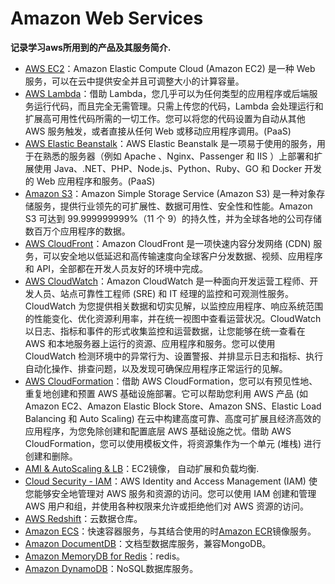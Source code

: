 # Amazon Web Services

**记录学习aws所用到的产品及其服务简介.**

- [AWS EC2](https://docs.aws.amazon.com/ec2/index.html)：Amazon Elastic Compute Cloud (Amazon EC2) 是一种 Web 服务，可以在云中提供安全并且可调整大小的计算容量。
- [AWS Lambda](https://docs.aws.amazon.com/lambda/index.html)：借助 Lambda，您几乎可以为任何类型的应用程序或后端服务运行代码，而且完全无需管理。只需上传您的代码，Lambda 会处理运行和扩展高可用性代码所需的一切工作。您可以将您的代码设置为自动从其他 AWS 服务触发，或者直接从任何 Web 或移动应用程序调用。(PaaS)
- [AWS Elastic Beanstalk](https://docs.aws.amazon.com/elastic-beanstalk/index.html)：AWS Elastic Beanstalk 是一项易于使用的服务，用于在熟悉的服务器（例如 Apache 、Nginx、Passenger 和 IIS ）上部署和扩展使用 Java、.NET、PHP、Node.js、Python、Ruby、GO 和 Docker 开发的 Web 应用程序和服务。(PaaS)
- [Amazon S3](https://docs.aws.amazon.com/s3/index.html)：Amazon Simple Storage Service (Amazon S3) 是一种对象存储服务，提供行业领先的可扩展性、数据可用性、安全性和性能。Amazon S3 可达到 99.999999999%（11 个 9）的持久性，并为全球各地的公司存储数百万个应用程序的数据。
- [AWS CloudFront](https://docs.aws.amazon.com/cloudfront/index.html)：Amazon CloudFront 是一项快速内容分发网络 (CDN) 服务，可以安全地以低延迟和高传输速度向全球客户分发数据、视频、应用程序和 API，全部都在开发人员友好的环境中完成。
- [AWS CloudWatch](https://docs.aws.amazon.com/cloudwatch/index.html)：Amazon CloudWatch 是一种面向开发运营工程师、开发人员、站点可靠性工程师 (SRE) 和 IT 经理的监控和可观测性服务。CloudWatch 为您提供相关数据和切实见解，以监控应用程序、响应系统范围的性能变化、优化资源利用率，并在统一视图中查看运营状况。CloudWatch 以日志、指标和事件的形式收集监控和运营数据，让您能够在统一查看在 AWS 和本地服务器上运行的资源、应用程序和服务。您可以使用 CloudWatch 检测环境中的异常行为、设置警报、并排显示日志和指标、执行自动化操作、排查问题，以及发现可确保应用程序正常运行的见解。
- [AWS CloudFormation](https://docs.aws.amazon.com/cloudformation/index.html)：借助 AWS CloudFormation，您可以有预见性地、重复地创建和预置 AWS 基础设施部署。它可以帮助您利用 AWS 产品 (如 Amazon EC2、Amazon Elastic Block Store、Amazon SNS、Elastic Load Balancing 和 Auto Scaling) 在云中构建高度可靠、高度可扩展且经济高效的应用程序，为您免除创建和配置底层 AWS 基础设施之忧。借助 AWS CloudFormation，您可以使用模板文件，将资源集作为一个单元 (堆栈) 进行创建和删除。
- [AMI & AutoScaling & LB](#)：EC2镜像， 自动扩展和负载均衡.
- [Cloud Security - IAM](https://docs.aws.amazon.com/iam/index.html)：AWS Identity and Access Management (IAM) 使您能够安全地管理对 AWS 服务和资源的访问。您可以使用 IAM 创建和管理 AWS 用户和组，并使用各种权限来允许或拒绝他们对 AWS 资源的访问。
- [AWS Redshift](https://docs.aws.amazon.com/redshift/index.html)：云数据仓库。
- [Amazon ECS](https://docs.aws.amazon.com/zh_cn/ecs/)：快速容器服务，与其结合使用的时[Amazon ECR](https://docs.aws.amazon.com/zh_cn/AmazonECS/latest/developerguide/ecr-repositories.html)镜像服务。
- [Amazon DocumentDB](https://docs.aws.amazon.com/zh_cn/documentdb/latest/developerguide/what-is.html)：文档型数据库服务，兼容MongoDB。
- [Amazon MemoryDB for Redis]()：redis。
- [Amazon DynamoDB](https://docs.aws.amazon.com/amazondynamodb/latest/developerguide/Introduction.html)：NoSQL数据库服务。